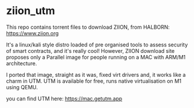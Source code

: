 # ziion_utm

This repo contains torrent files to download ZIION, from HALBORN: https://www.ziion.org

It's a linux/kali style distro loaded of pre organised tools to assess security of smart contracts, and it's really cool!
However, ZIION download site proposes only a Parallel image for people running on a MAC with ARM/M1 architecture. 

I ported that image, straight as it was, fixed virt drivers and, it works like a charm in UTM. UTM is available for free, runs native virtualisation on M1 using QEMU.

you can find UTM here: https://mac.getutm.app
